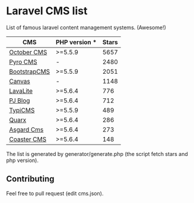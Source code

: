 # Laravel CMS list

List of famous laravel content management systems. (Awesome!)

| CMS                                                   | PHP version * | Stars |
| ----------------------------------------------------- | ------------- | ----- |
| [October CMS](https://github.com/octobercms/october)  | >=5.5.9       | 5657  |
| [Pyro CMS](https://github.com/pyrocms/pyrocms)        | -             | 2480  |
| [BootstrapCMS](https://github.com/BootstrapCMS/CMS)   | >=5.5.9       | 2051  |
| [Canvas](https://github.com/cnvs/canvas)              | -             | 1148  |
| [LavaLite](https://github.com/LavaLite/cms)           | >=5.6.4       | 776   |
| [PJ Blog](https://github.com/jcc/blog)                | >=5.6.4       | 712   |
| [TypiCMS](https://github.com/TypiCMS/Base)            | >=5.5.9       | 489   |
| [Quarx](https://github.com/YABhq/Quarx)               | >=5.6.4       | 286   |
| [Asgard Cms](https://github.com/AsgardCms/Platform)   | >=5.6.4       | 273   |
| [Coaster CMS](https://github.com/web-feet/coastercms) | >=5.6.4       | 148   |

The list is generated by generator/generate.php (the script fetch stars and php
version).

## Contributing

Feel free to pull request (edit cms.json).
